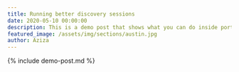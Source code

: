 ```yaml
---
title: Running better discovery sessions
date: 2020-05-10 00:00:00
description: This is a demo post that shows what you can do inside portfolio and blog posts. We’ve included everything you need to create engaging posts and case studies to show off your work in a beautiful way.
featured_image: /assets/img/sections/austin.jpg
author: Aziza
---
```


{% include demo-post.md %}